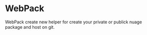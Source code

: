 # WebPack
WebPack create new helper for create your private or publick nuage package and host on git.
